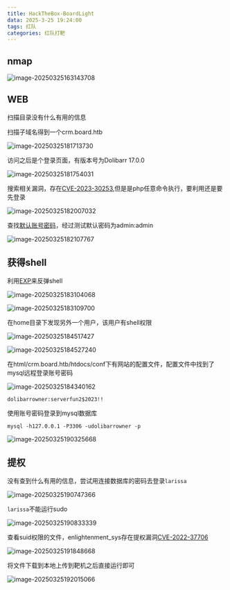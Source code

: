 ```yaml
---
title: HackTheBox-BoardLight
data: 2025-3-25 19:24:00
tags: 红队
categories: 红队打靶
---
```




## nmap

![image-20250325163143708](./././././././././././BoardLight/image-20250325163143708.png)

## WEB

扫描目录没有什么有用的信息

扫描子域名得到一个crm.board.htb

![image-20250325181713730](./././././././././././BoardLight/image-20250325181713730.png)

访问之后是个登录页面，有版本号为Dolibarr 17.0.0

![image-20250325181754031](./././././././././././BoardLight/image-20250325181754031.png)

搜索相关漏洞，存在[CVE-2023-30253](./././././././././././https://github.com/nikn0laty/Exploit-for-Dolibarr-17.0.0-CVE-2023-30253),但是是php任意命令执行，要利用还是要先登录

![image-20250325182007032](./././././././././././BoardLight/image-20250325182007032.png)

查找[默认账号密码](./././././././././././https://www.dolibarr.org/forum/t/login-after-installation/16088/4)，经过测试默认密码为admin:admin

![image-20250325182107767](./././././././././././BoardLight/image-20250325182107767.png)

## 获得shell

利用[EXP](./././././././././././https://github.com/nikn0laty/Exploit-for-Dolibarr-17.0.0-CVE-2023-30253)来反弹shell

![image-20250325183104068](./././././././././././BoardLight/image-20250325183104068.png)

![image-20250325183109700](./././././././././././BoardLight/image-20250325183109700.png)

在home目录下发现另外一个用户，该用户有shell权限

![image-20250325184517427](./././././././././././BoardLight/image-20250325184517427.png)

![image-20250325184527240](./././././././././././BoardLight/image-20250325184527240.png)



在html/crm.board.htb/htdocs/conf下有网站的配置文件，配置文件中找到了mysql远程登录账号密码

![image-20250325184340162](./././././././././././BoardLight/image-20250325184340162.png)

`dolibarrowner:serverfun2$2023!!`

使用账号密码登录到mysql数据库

```
mysql -h127.0.0.1 -P3306 -udolibarrowner -p
```

![image-20250325190325668](./././././././././././BoardLight/image-20250325190325668.png)

## 提权

没有查到什么有用的信息，尝试用连接数据库的密码去登录`larissa`

![image-20250325190747366](./././././././././././BoardLight/image-20250325190747366.png)

`larissa`不能运行sudo

![image-20250325190833339](./././././././././././BoardLight/image-20250325191840622.png)

查看suid权限的文件，enlightenment_sys存在提权漏洞[CVE-2022-37706](./././././././././././https://github.com/MaherAzzouzi/CVE-2022-37706-LPE-exploit)

![image-20250325191848668](./././././././././././BoardLight/image-20250325191848668.png)

将文件下载到本地上传到靶机之后直接运行即可

![image-20250325192015066](./././././././././././BoardLight/image-20250325192015066.png)